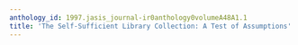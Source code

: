 ```yaml
---
anthology_id: 1997.jasis_journal-ir0anthology0volumeA48A1.1
title: 'The Self-Sufficient Library Collection: A Test of Assumptions'
---
```

